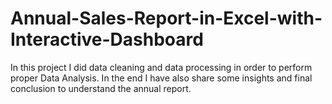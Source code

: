 # Annual-Sales-Report-in-Excel-with-Interactive-Dashboard
In this project I did data cleaning and data processing in order to perform proper Data Analysis. In the end I have also share some insights and final conclusion to
understand the annual report.
 
